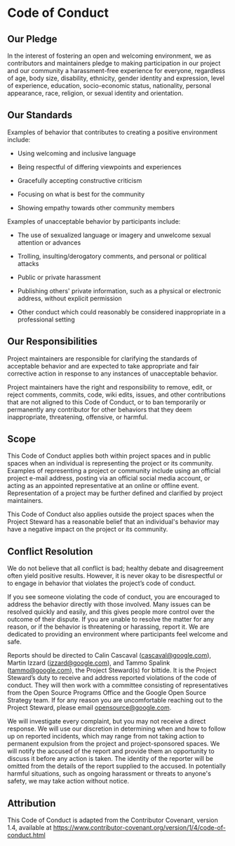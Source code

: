 <!--
SPDX-FileCopyrightText: 2022 Google LLC

SPDX-License-Identifier: CC-BY-4.0
-->

# Code of Conduct

## Our Pledge

In the interest of fostering an open and welcoming environment, we as
contributors and maintainers pledge to making participation in our
project and our community a harassment-free experience for everyone,
regardless of age, body size, disability, ethnicity, gender identity
and expression, level of experience, education, socio-economic status,
nationality, personal appearance, race, religion, or sexual identity
and orientation.

## Our Standards

Examples of behavior that contributes to creating a positive environment
include:

*   Using welcoming and inclusive language

*   Being respectful of differing viewpoints and experiences

*   Gracefully accepting constructive criticism

*   Focusing on what is best for the community

*   Showing empathy towards other community members

Examples of unacceptable behavior by participants include:

*   The use of sexualized language or imagery and unwelcome sexual
    attention or advances

*   Trolling, insulting/derogatory comments, and personal or political
    attacks

*   Public or private harassment

*   Publishing others' private information, such as a physical or
    electronic address, without explicit permission

*   Other conduct which could reasonably be considered inappropriate
    in a professional setting

## Our Responsibilities

Project maintainers are responsible for clarifying the standards of
acceptable behavior and are expected to take appropriate and fair
corrective action in response to any instances of unacceptable
behavior.

Project maintainers have the right and responsibility to remove, edit,
or reject comments, commits, code, wiki edits, issues, and other
contributions that are not aligned to this Code of Conduct, or to ban
temporarily or permanently any contributor for other behaviors that
they deem inappropriate, threatening, offensive, or harmful.

## Scope

This Code of Conduct applies both within project spaces and in public
spaces when an individual is representing the project or its
community. Examples of representing a project or community include
using an official project e-mail address, posting via an official
social media account, or acting as an appointed representative at an
online or offline event. Representation of a project may be further
defined and clarified by project maintainers.

This Code of Conduct also applies outside the project spaces when the
Project Steward has a reasonable belief that an individual's behavior
may have a negative impact on the project or its community.

## Conflict Resolution

We do not believe that all conflict is bad; healthy debate and
disagreement often yield positive results. However, it is never okay
to be disrespectful or to engage in behavior that violates the
project’s code of conduct.

If you see someone violating the code of conduct, you are encouraged
to address the behavior directly with those involved. Many issues can
be resolved quickly and easily, and this gives people more control
over the outcome of their dispute. If you are unable to resolve the
matter for any reason, or if the behavior is threatening or harassing,
report it. We are dedicated to providing an environment where
participants feel welcome and safe.

Reports should be directed to Calin Cascaval (cascaval@google.com),
Martin Izzard (izzard@google.com), and Tammo Spalink
(tammo@google.com), the Project Steward(s) for bittide. It is the
Project Steward’s duty to receive and address reported violations of
the code of conduct. They will then work with a committee consisting
of representatives from the Open Source Programs Office and the Google
Open Source Strategy team. If for any reason you are uncomfortable
reaching out to the Project Steward, please email
opensource@google.com.

We will investigate every complaint, but you may not receive a direct
response.  We will use our discretion in determining when and how to
follow up on reported incidents, which may range from not taking
action to permanent expulsion from the project and project-sponsored
spaces. We will notify the accused of the report and provide them an
opportunity to discuss it before any action is taken.  The identity of
the reporter will be omitted from the details of the report supplied
to the accused. In potentially harmful situations, such as ongoing
harassment or threats to anyone's safety, we may take action without
notice.

## Attribution

This Code of Conduct is adapted from the Contributor Covenant, version
1.4, available at
https://www.contributor-covenant.org/version/1/4/code-of-conduct.html
